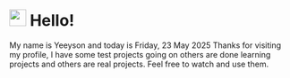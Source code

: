  <h1>
    <img src="https://emojis.slackmojis.com/emojis/images/1643510097/45343/hi.gif?1643510097" width="30"/> 
    Hello!
 </h1>
 <p>
    My name is Yeeyson and today is Friday, 23 May 2025
    Thanks for visiting my profile, I have some test projects going on others are done learning projects and others are real projects.
    Feel free to watch and use them.
 </p>